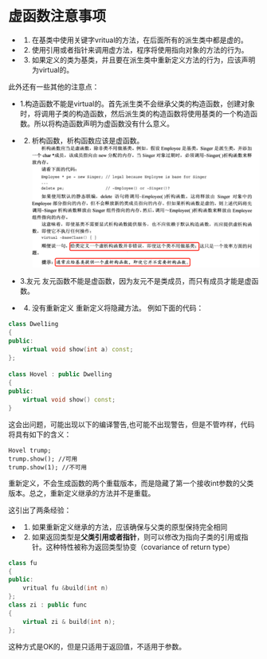# 虚函数注意事项

* 1. 在基类中使用关键字vritual的方法，在后面所有的派生类中都是虚的。

* 2. 使用引用或者指针来调用虚方法，程序将使用指向对象的方法的行为。

* 3. 如果定义的类为基类，并且要在派生类中重新定义方法的行为，应该声明为virtual的。

此外还有一些其他的注意点：

* 1.构造函数不能是virtual的。首先派生类不会继承父类的构造函数，创建对象时，将调用子类的构造函数，然后派生类的构造函数将使用基类的一个构造函数。所以将构造函数声明为虚函数没有什么意义。

* 2. 析构函数，析构函数应该是虚函数。
![虚析构函数](assets/markdown-img-paste-20210502171046953.png)

* 3.友元
友元函数不能是虚函数，因为友元不是类成员，而只有成员才能是虚函数。

* 4. 没有重新定义
重新定义将隐藏方法。
例如下面的代码：
```cpp
class Dwel1ing
{
public:
    virtual void show(int a) const;
};

class Hovel : public Dwelling
{
public:
    virtual void show() const;
}
```
这会出问题，可能出现以下的编译警告,也可能不出现警告，但是不管咋样，代码将具有如下的含义：
```
Hovel trump;
trump.show(); //可用
trump.show(1); //不可用
```
重新定义，不会生成函数的两个重载版本，而是隐藏了第一个接收int参数的父类版本。总之，重新定义继承的方法并不是重载。

这引出了两条经验：
* 1. 如果重新定义继承的方法，应该确保与父类的原型保持完全相同
* 2. 如果返回类型是**父类引用或者指针**，则可以修改为指向子类的引用或指针。这种特性被称为返回类型协变（covariance of return type）

```cpp
class fu
{
public:
    vritual fu &build(int n)
};
class zi : public func
{
    virtual zi & build(int n);
};
```
这种方式是OK的，但是只适用于返回值，不适用于参数。
